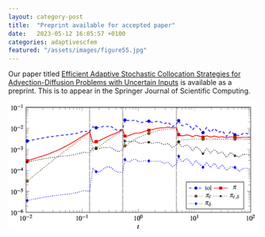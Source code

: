 ```yaml
---
layout: category-post
title:  "Preprint available for accepted paper"
date:   2023-05-12 16:05:57 +0100
categories: adaptivescfem
featured: "/assets/images/figure55.jpg"
---
```

Our paper titled [Efficient Adaptive Stochastic Collocation Strategies for Advection-Diffusion Problems with Uncertain Inputs](https://arxiv.org/abs/2210.03389) is available as a preprint.
This is to appear in the Springer Journal of Scientific Computing.

![](/assets/images/figure55.jpg)
